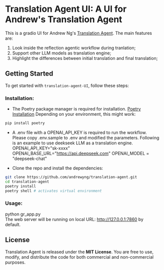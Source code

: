 # Translation Agent UI: A UI for Andrew's Translation Agent

This is a gradio UI for Andrew Ng's [Translation Agent](https://github.com/andrewyng/translation-agent). The main features are:
1. Look inside the reflection agentic workflow during tranlation; 
2. Support other LLM models as translation engine; 
3. Highlight the differences between initial translation and final translation; 



## Getting Started

To get started with `translation-agent-UI`, follow these steps:

### Installation:
- The Poetry package manager is required for installation. [Poetry Installation](https://python-poetry.org/docs/#installation) Depending on your environment, this might work:

```bash
pip install poetry 
```

- A .env file with a OPENAI_API_KEY is required to run the workflow. Please copy .env.sample to .env and modified the parameters. Following is an example to use deekseek LLM as a translation engine.
OPENAI_API_KEY="sk-xxxx"
OPENAI_BASE_URL="https://api.deepseek.com"
OPENAI_MODEL = "deepseek-chat"

- Clone the repo and install the dependencies:
```bash
git clone https://github.com/andrewyng/translation-agent.git
cd translation-agent
poetry install
poetry shell # activates virtual environment
```
### Usage:
python gr_app.py  
The web server will be running on local URL:  http://127.0.0.1:7860 by default.


## License

Translation Agent is released under the **MIT License**. You are free to use, modify, and distribute the code
for both commercial and non-commercial purposes.


